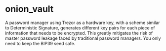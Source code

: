 # onion_vault
A password manager using Trezor as a hardware key, with a scheme similar to Deterministic Signature, generates different key pairs for each piece of information that needs to be encrypted. This greatly mitigates the risk of master password leakage faced by traditional password managers. You only need to keep the BIP39 seed safe.
